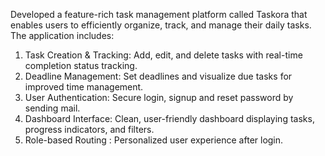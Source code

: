 Developed a feature-rich task management platform called Taskora that enables users to efficiently organize, track, and manage their daily tasks. The application includes:

 1. Task Creation & Tracking: Add, edit, and delete tasks with real-time completion status tracking.
 2. Deadline Management: Set deadlines and visualize due tasks for improved time management.
 3. User Authentication: Secure login, signup and reset password by sending mail.
 4. Dashboard Interface: Clean, user-friendly dashboard displaying tasks, progress indicators, and filters.
 6. Role-based Routing : Personalized user experience after login.
